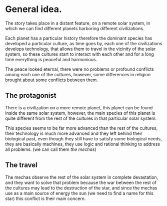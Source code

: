 # General idea.

The story takes place in a distant feature, on a remote solar system, in which we can find different planets harboring different civilizations. 

Each planet has a particular history therefore the dominant species has developed a particular culture, as time goes by, each one of the civilizations develops technology, that allows them to travel in the vicinity of the solar system, so these cultures start to interact with each other and for a long time everything is peaceful and harmonious.

The peace looked eternal, there were no problems or profound conflicts among each one of the cultures, however, some differences in religion brought about some conflicts between them. 

## The protagonist 

There is a civilization on a more remote planet, this planet can be found inside the same solar system, however, the main species of this planet is quite different from the rest of the cultures in that particular solar system. 

This species seems to be far more advanced than the rest of the cultures, their technology is much more advanced and they left behind their biological past, even though they still have to satisfy some biological needs, they are basically machines, they use logic and rational thinking to address all problems. (we can call them *the mechas*)

## The travel

The mechas observe the rest of the solar system in complete devastation,  and they want to solve that problem because the war between the rest of the cultures may lead to the destruction of the star, and since the mechas use as a main source of energy the sun (we need to find a name for this star) this conflict is their main concern.